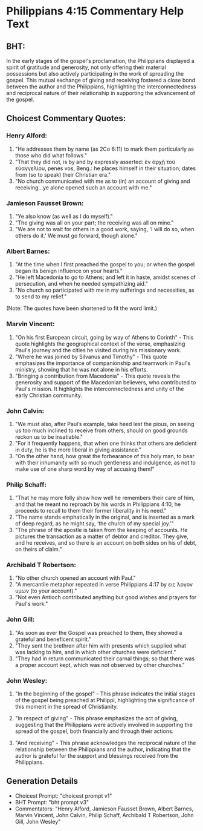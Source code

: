 # Philippians 4:15 Commentary Help Text

## BHT:
In the early stages of the gospel's proclamation, the Philippians displayed a spirit of gratitude and generosity, not only offering their material possessions but also actively participating in the work of spreading the gospel. This mutual exchange of giving and receiving fostered a close bond between the author and the Philippians, highlighting the interconnectedness and reciprocal nature of their relationship in supporting the advancement of the gospel.

## Choicest Commentary Quotes:
### Henry Alford:
1. "He addresses them by name (as 2Co 6:11) to mark them particularly as those who did what follows."
2. "That they did not, is by and by expressly asserted: ἐν ἀρχῇ τοῦ εὐαγγελίου, penes vos, Beng.: he places himself in their situation; dates from (so to speak) their Christian era."
3. "No church communicated with me as to (in) an account of giving and receiving...ye alone opened such an account with me."

### Jamieson Fausset Brown:
1. "Ye also know (as well as I do myself)."
2. "The giving was all on your part; the receiving was all on mine."
3. "We are not to wait for others in a good work, saying, 'I will do so, when others do it.' We must go forward, though alone."

### Albert Barnes:
1. "At the time when I first preached the gospel to you; or when the gospel began its benign influence on your hearts."
2. "He left Macedonia to go to Athens; and left it in haste, amidst scenes of persecution, and when he needed sympathizing aid."
3. "No church so participated with me in my sufferings and necessities, as to send to my relief."

(Note: The quotes have been shortened to fit the word limit.)

### Marvin Vincent:
1. "On his first European circuit, going by way of Athens to Corinth" - This quote highlights the geographical context of the verse, emphasizing Paul's journey and the cities he visited during his missionary work.
2. "Where he was joined by Silvanus and Timothy" - This quote emphasizes the importance of companionship and teamwork in Paul's ministry, showing that he was not alone in his efforts.
3. "Bringing a contribution from Macedonia" - This quote reveals the generosity and support of the Macedonian believers, who contributed to Paul's mission. It highlights the interconnectedness and unity of the early Christian community.

### John Calvin:
1. "We must also, after Paul’s example, take heed lest the pious, on seeing us too much inclined to receive from others, should on good grounds reckon us to be insatiable."
2. "For it frequently happens, that when one thinks that others are deficient in duty, he is the more liberal in giving assistance."
3. "On the other hand, how great the forbearance of this holy man, to bear with their inhumanity with so much gentleness and indulgence, as not to make use of one sharp word by way of accusing them!"

### Philip Schaff:
1. "That he may more folly show how well he remembers their care of him, and that he meant no reproach by his words in Philippians 4:10, he proceeds to recall to them their former liberality in his need."
2. "The name stands emphatically in the original, and is inserted as a mark of deep regard, as he might say, ‘the church of my special joy.’"
3. "The phrase of the apostle is taken from the keeping of accounts. He pictures the transaction as a matter of debtor and creditor. They give, and he receives, and so there is an account on both sides on his of debt, on theirs of claim."

### Archibald T Robertson:
1. "No other church opened an account with Paul." 
2. "A mercantile metaphor repeated in verse Philippians 4:17 by εις λογον υμων (to your account)." 
3. "Not even Antioch contributed anything but good wishes and prayers for Paul's work."

### John Gill:
1. "As soon as ever the Gospel was preached to them, they showed a grateful and beneficent spirit."
2. "They sent the brethren after him with presents which supplied what was lacking to him, and in which other churches were deficient."
3. "They had in return communicated their carnal things; so that there was a proper account kept, which was not observed by other churches."

### John Wesley:
1. "In the beginning of the gospel" - This phrase indicates the initial stages of the gospel being preached at Philippi, highlighting the significance of this moment in the spread of Christianity.

2. "In respect of giving" - This phrase emphasizes the act of giving, suggesting that the Philippians were actively involved in supporting the spread of the gospel, both financially and through their actions.

3. "And receiving" - This phrase acknowledges the reciprocal nature of the relationship between the Philippians and the author, indicating that the author is grateful for the support and blessings received from the Philippians.


## Generation Details
- Choicest Prompt: "choicest prompt v1"
- BHT Prompt: "bht prompt v3"
- Commentators: "Henry Alford, Jamieson Fausset Brown, Albert Barnes, Marvin Vincent, John Calvin, Philip Schaff, Archibald T Robertson, John Gill, John Wesley"
